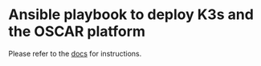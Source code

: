 # Ansible playbook to deploy K3s and the OSCAR platform

Please refer to the [docs](https://docs.oscar.grycap.net/deploy-ansible/) for instructions.

